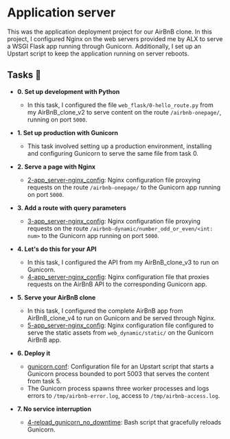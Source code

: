 # Application server

This was the application deployment project for our AirBnB clone. In this project, I configured Nginx on the web servers provided me by ALX to serve a WSGI Flask app running through Gunicorn. Additionally, I set up an Upstart script to keep the application running on server reboots.

## Tasks 📃

* **0. Set up development with Python**
  * In this task, I configured the file `web_flask/0-hello_route.py` from my AirBnB_clone_v2 to serve content on the route `/airbnb-onepage/`, running on port `5000`.

* **1. Set up production with Gunicorn**
  * This task involved setting up a production environment, installing and configuring Gunicorn to serve the same file from task 0.

* **2. Serve a page with Nginx**
  * [2-app_server-nginx_config](./2-app_server-nginx_config): Nginx configuration file proxying requests on the route `/airbnb-onepage/` to the Gunicorn app running on port `5000`.

* **3. Add a route with query parameters**
  * [3-app_server-nginx_config](./3-app_server-nginx_config): Nginx configuration file proxying requests on the route `/airbnb-dynamic/number_odd_or_even/<int: num>` to the Gunicorn app running on port `5000`.

* **4. Let's do this for your API**
  * In this task, I configured the API from my AirBnB_clone_v3 to run on Gunicorn.
  * [4-app_server-nginx_config](./4-app_server-nginx_config): Nginx configuration file that proxies requests on the AirBnB API to the corresponding Gunicorn app.

* **5. Serve your AirBnB clone**
  * In this task, I configured the complete AirBnB app from AirBnB_clone_v4 to run on Gunicorn and be served through Nginx.
  * [5-app_server-nginx_config](./5-app_server-nginx_config): Nginx configuration file configured to serve the static assets from `web_dynamic/static/` on the Gunicorn AirBnB app.

* **6. Deploy it**
  * [gunicorn.conf](./gunicorn.conf): Configuration file for an Upstart script that starts a Gunicorn process bounded to port 5003 that serves the content from task 5.
  * The Gunicorn process spawns three worker processes and logs errors to `/tmp/airbnb-error.log`, access to `/tmp/airbnb-access.log`.

* **7. No service interruption**
  * [4-reload_gunicorn_no_downtime](./4-reload_gunicorn_no_downtime): Bash script that gracefully reloads Gunicorn.
